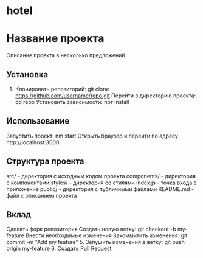 # hotel
# Название проекта
Описание проекта в несколько предложений.
## Установка
1. Клонировать репозиторий: git clone
https://github.com/username/repo.git
﻿﻿﻿Перейти в директорию проекта: cd repo
﻿﻿﻿Установить зависимости: прт install
## Использование
﻿﻿﻿Запустить проект: nm start
﻿﻿﻿Открыть браузер и перейти по адресу
http://localhost:3000
## Структура проекта
﻿﻿src/ - директория с исходным кодом проекта
﻿﻿components/ - директория с компонентами
﻿﻿styles/ - директория со стилями
﻿﻿index.js - точка входа в приложение
﻿﻿public/ - директория с публичными файлами
﻿﻿README.md - файл с описанием проекта
## Вклад
﻿﻿﻿Сделать форк репозитория
﻿﻿﻿Создать новую ветку: git checkout -b my-
feature
﻿﻿﻿Внести необходимые изменения
﻿﻿﻿Закоммитить изменения: git commit -m
"Add my feature"
5. Запушить изменения в ветку: git push
origin my-feature
6. Создать Pull Request
